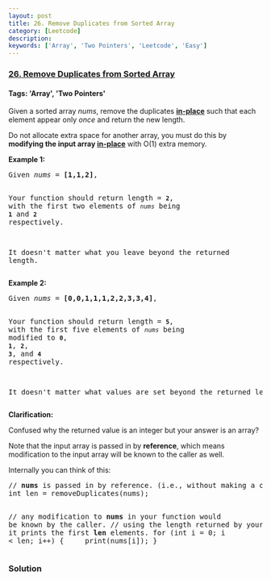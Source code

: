 ```yaml
---
layout: post
title: 26. Remove Duplicates from Sorted Array
category: [Leetcode]
description: 
keywords: ['Array', 'Two Pointers', 'Leetcode', 'Easy']
---
```

### [26. Remove Duplicates from Sorted Array](https://leetcode.com/problems/remove-duplicates-from-sorted-array)

#### Tags: 'Array', 'Two Pointers'

<div class="content__u3I1 question-content__JfgR"><div><p>Given a sorted array <em>nums</em>, remove the duplicates <a href="https://en.wikipedia.org/wiki/In-place_algorithm" target="_blank"><strong>in-place</strong></a> such that each element appear only <em>once</em> and return the new length.</p>
<p>Do not allocate extra space for another array, you must do this by <strong>modifying the input array <a href="https://en.wikipedia.org/wiki/In-place_algorithm" target="_blank">in-place</a></strong> with O(1) extra memory.</p>
<p><strong>Example 1:</strong></p>
<pre>Given <em>nums</em> = <strong>[1,1,2]</strong>,

Your function should return length = <strong><code>2</code></strong>, with the first two elements of <em><code>nums</code></em> being <strong><code>1</code></strong> and <strong><code>2</code></strong> respectively.

It doesn't matter what you leave beyond the returned length.</pre>
<p><strong>Example 2:</strong></p>
<pre>Given <em>nums</em> = <strong>[0,0,1,1,1,2,2,3,3,4]</strong>,

Your function should return length = <strong><code>5</code></strong>, with the first five elements of <em><code>nums</code></em> being modified to <strong><code>0</code></strong>, <strong><code>1</code></strong>, <strong><code>2</code></strong>, <strong><code>3</code></strong>, and <strong><code>4</code></strong> respectively.

It doesn't matter what values are set beyond the returned length.
</pre>
<p><strong>Clarification:</strong></p>
<p>Confused why the returned value is an integer but your answer is an array?</p>
<p>Note that the input array is passed in by <strong>reference</strong>, which means modification to the input array will be known to the caller as well.</p>
<p>Internally you can think of this:</p>
<pre>// <strong>nums</strong> is passed in by reference. (i.e., without making a copy)
int len = removeDuplicates(nums);

// any modification to <strong>nums</strong> in your function would be known by the caller.
// using the length returned by your function, it prints the first <strong>len</strong> elements.
for (int i = 0; i &lt; len; i++) {
    print(nums[i]);
}</pre>
</div></div>

### Solution

